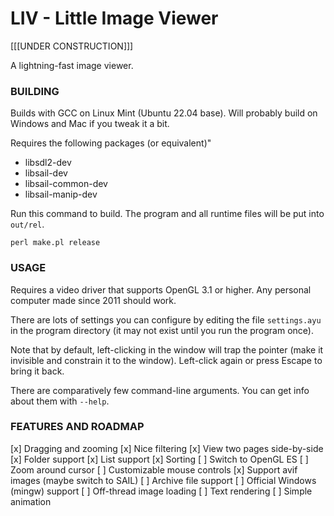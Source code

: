 LIV - Little Image Viewer
=================

[[[UNDER CONSTRUCTION]]]

A lightning-fast image viewer.

### BUILDING

Builds with GCC on Linux Mint (Ubuntu 22.04 base).  Will probably build on
Windows and Mac if you tweak it a bit.

Requires the following packages (or equivalent)"

- libsdl2-dev
- libsail-dev
- libsail-common-dev
- libsail-manip-dev

Run this command to build.  The program and all runtime files will be put into
`out/rel`.

```
perl make.pl release
```

### USAGE

Requires a video driver that supports OpenGL 3.1 or higher.  Any personal
computer made since 2011 should work.

There are lots of settings you can configure by editing the file `settings.ayu`
in the program directory (it may not exist until you run the program once).

Note that by default, left-clicking in the window will trap the pointer (make it
invisible and constrain it to the window).  Left-click again or press Escape to
bring it back.

There are comparatively few command-line arguments.  You can get info about them
with `--help`.

### FEATURES AND ROADMAP

[x] Dragging and zooming
[x] Nice filtering
[x] View two pages side-by-side
[x] Folder support
[x] List support
[x] Sorting
[ ] Switch to OpenGL ES
[ ] Zoom around cursor
[ ] Customizable mouse controls
[x] Support avif images (maybe switch to SAIL)
[ ] Archive file support
[ ] Official Windows (mingw) support
[ ] Off-thread image loading
[ ] Text rendering
[ ] Simple animation

